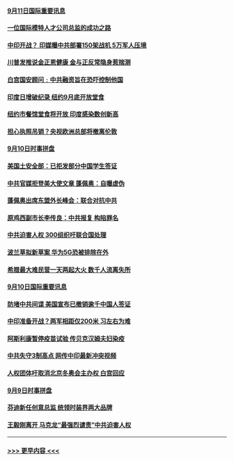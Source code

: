 #### [9月11日国际重要讯息](../pages/prog202/a102938316.md?t=09111951) 
#### [一位国际模特人才公司总监的成功之路](../pages/prog202/a102938254.md?t=09111951) 
#### [中印开战？ 印媒曝中共部署150架战机 5万军人压境](../pages/prog202/a102938020.md?t=09111951) 
#### [川普发推说金正恩健康 金与正反常隐身惹揣测](../pages/prog202/a102937910.md?t=09111951) 
#### [白宫国安顾问﹕中共融资旨在恐吓控制他国](../pages/prog202/a102937915.md?t=09111951) 
#### [印度日增破纪录  纽约9月底开放堂食](../pages/prog202/a102937777.md?t=09111951) 
#### [纽约市餐馆堂食将开放 印度感染数创新高](../pages/prog202/a102937873.md?t=09111951) 
#### [担心执照吊销？央视欧洲总部将撤离伦敦](../pages/prog202/a102937877.md?t=09111951) 
#### [9月10日时事拼盘](../pages/prog202/a102937857.md?t=09111951) 
#### [美国土安全部：已拒发部分中国学生签证](../pages/prog202/a102937782.md?t=09111951) 
#### [中共官媒拒登美大使文章 蓬佩奥：自曝虚伪](../pages/prog202/a102937791.md?t=09111951) 
#### [蓬佩奥出席东盟外长峰会：联合对抗中共](../pages/prog202/a102937773.md?t=09111951) 
#### [原鸡西副市长李传良：中共报复 构陷罪名](../pages/prog202/a102937770.md?t=09111951) 
#### [中共迫害人权 300组织吁联合国处理](../pages/prog202/a102937767.md?t=09111951) 
#### [波兰草拟新草案 华为5G恐被排除在外](../pages/prog202/a102937743.md?t=09111951) 
#### [希腊最大难民营一天两起大火 数千人流离失所](../pages/prog202/a102937567.md?t=09111951) 
#### [9月10日国际重要讯息](../pages/prog202/a102937512.md?t=09111951) 
#### [防堵中共间谍 美国宣布已撤销逾千中国人签证](../pages/prog202/a102937448.md?t=09111951) 
#### [中印准备开战？两军相距仅200米 习左右为难](../pages/prog202/a102937310.md?t=09111951) 
#### [阿斯利康暂停疫苗试验 传贝克汉姆夫妇染疫](../pages/prog202/a102936973.md?t=09111951) 
#### [中共失守3制高点 网传中印最新冲突视频](../pages/prog202/a102937097.md?t=09111951) 
#### [人权团体吁取消北京冬奥会主办权  白宫回应](../pages/prog202/a102937167.md?t=09111951) 
#### [9月9日时事拼盘](../pages/prog202/a102937147.md?t=09111951) 
#### [芬迪新任创意总监 统领时装界两大品牌](../pages/prog202/a102937131.md?t=09111951) 
#### [王毅刚离开 马克龙“最强烈谴责”中共迫害人权](../pages/prog202/a102937109.md?t=09111951) 

----
#### [ >>> 更早内容 <<< ](../indexes/prog202-earlier.md)
